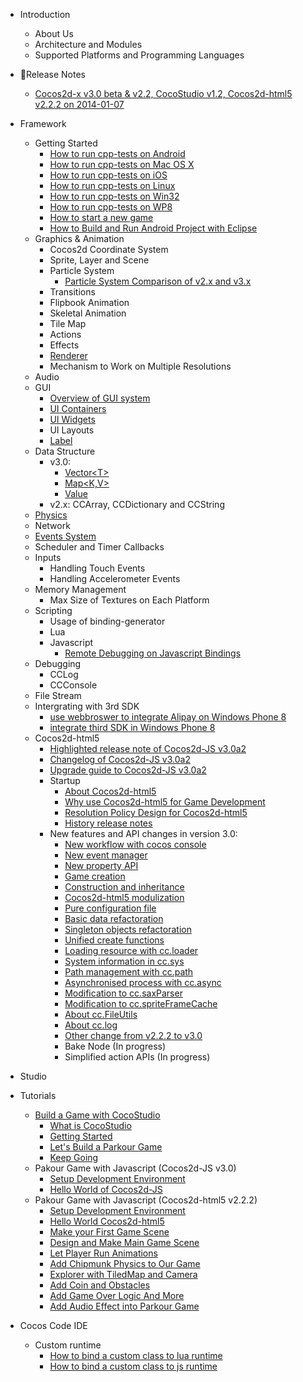 - Introduction
	- About Us
	- Architecture and Modules
	- Supported Platforms and Programming Languages
- Release Notes
	- [Cocos2d-x v3.0 beta & v2.2, CocoStudio v1.2, Cocos2d-html5 v2.2.2 on 2014-01-07](../release-notes/summary-release-20140107.md)
- Framework
	- Getting Started
		- [How to run cpp-tests on Android](../manual/framework/native/getting-started/v3.0/how-to-run-cpp-tests-on-android/en.md)
		- [How to run cpp-tests on Mac OS X](../manual/framework/native/getting-started/v3.0/how-to-run-cpp-tests-on-mac-osx/en.md)
		- [How to run cpp-tests on iOS](../manual/framework/native/getting-started/v3.0/how-to-run-cpp-tests-on-ios/en.md)
		- [How to run cpp-tests on Linux](../manual/framework/native/getting-started/v3.0/how-to-run-cpp-tests-on-linux/en.md)
		- [How to run cpp-tests on Win32](../manual/framework/native/getting-started/v3.0/how-to-run-cpp-tests-on-win32/en.md)
		- [How to run cpp-tests on WP8](../manual/framework/native/getting-started/v3.0/how-to-run-cpp-tests-on-wp8/en.md)
		- [How to start a new game](../manual/framework/native/getting-started/v3.0/how-to-start-a-new-game/en.md)
		- [How to Build and Run Android Project with Eclipse](../manual/framework/native/getting-started/v3.0/how-to-build-android-project-with-eclipse/en.md)
	- Graphics & Animation
		- Cocos2d Coordinate System
		- Sprite, Layer and Scene
		- Particle System
			- [Particle System Comparison of v2.x and v3.x](../manual/framework/native/graphic/particle/v3/en.md)
		- Transitions
		- Flipbook Animation
		- Skeletal Animation
		- Tile Map
		- Actions
		- Effects
		- [Renderer](../manual/framework/native/renderer/en.md)
		- Mechanism to Work on Multiple Resolutions
	- Audio
	- GUI
		- [Overview of GUI system](../manual/framework/native/gui/overview/en.md)
        - [UI Containers](../manual/framework/native/gui/container/en.md)
        - [UI Widgets](../manual/framework/native/gui/widget/en.md)
        - UI Layouts
		- [Label](../manual/framework/native/gui/label/v3/en.md)
	- Data Structure
		- v3.0:
			- [Vector\<T\>](../manual/framework/native/data-structure/v3/vector/en.md)
			- [Map\<K,V\>](../manual/framework/native/data-structure/v3/map/en.md)
			- [Value](../manual/framework/native/data-structure/v3/value/en.md)
		- v2.x: CCArray, CCDictionary and CCString
	- [Physics](../manual/framework/native/physics/physics-integration/en.md)
	- Network
	- [Events System](../manual/framework/native/input/event-dispatcher/en.md)
	- Scheduler and Timer Callbacks
	- Inputs
		- Handling Touch Events
		- Handling Accelerometer Events
	- Memory Management
		- Max Size of Textures on Each Platform
	- Scripting
	    - Usage of binding-generator
		- Lua
		- Javascript
		    - [Remote Debugging on Javascript Bindings](../manual/framework/native/scripting/javascript/js-remote-debugger/en.md)
	- Debugging
		- CCLog
		- CCConsole
	- File Stream
	- Intergrating with 3rd SDK
		- [use webbroswer to integrate Alipay on Windows Phone 8](../manual/framework/native/sdk-integration/wp8-webbrowser/en.md)
		- [integrate third SDK in Windows Phone 8](../manual/framework/native/sdk-integration/wp8-thirdSDK/en.md)
	- Cocos2d-html5
        - [Highlighted release note of Cocos2d-JS v3.0a2](../manual/framework/html5/release-notes/v3.0a2/release-note/en.md)
        - [Changelog of Cocos2d-JS v3.0a2](../manual/framework/html5/release-notes/v3.0a2/changelog/en.md)
        - [Upgrade guide to Cocos2d-JS v3.0a2](../manual/framework/html5/release-notes/v3.0a/upgrade-guide/en.md)
		- Startup
            - [About Cocos2d-html5](../manual/framework/html5/en.md)
			- [Why use Cocos2d-html5 for Game Development](../manual/framework/html5/cocosh5-advantages/en.md)
			- [Resolution Policy Design for Cocos2d-html5](../manual/framework/html5/resolution-policy-design/en.md)
            - [History release notes](../manual/framework/html5/release-notes/en.md)
        - New features and API changes in version 3.0:
            - [New workflow with cocos console](../manual/framework/html5/cocos-console/en.md)
            - [New event manager](../manual/framework/html5/v3.0/eventManager/en.md)
            - [New property API](../manual/framework/html5/v3.0/getter-setter-api/en.md)
            - [Game creation](../manual/framework/html5/v3.0/cc-game/en.md)
            - [Construction and inheritance](../manual/framework/html5/v3.0/inheritance/en.md)
            - [Cocos2d-html5 modulization](../manual/framework/html5/v3.0/moduleconfig-json/en.md)
            - [Pure configuration file](../manual/framework/html5/v3.0/project-json/en.md)
            - [Basic data refactoration](../manual/framework/html5/v3.0/basic-data/en.md)
            - [Singleton objects refactoration](../manual/framework/html5/v3.0/singleton-objs/en.md)
            - [Unified create functions](../manual/framework/html5/v3.0/create-api/en.md)
            - [Loading resource with cc.loader](../manual/framework/html5/v3.0/cc-loader/en.md)
            - [System information in cc.sys](../manual/framework/html5/v3.0/cc-sys/en.md)
            - [Path management with cc.path](../manual/framework/html5/v3.0/cc-path/en.md)
            - [Asynchronised process with cc.async](../manual/framework/html5/v3.0/cc-async/en.md)
            - [Modification to cc.saxParser](../manual/framework/html5/v3.0/cc-saxparser/en.md)
            - [Modification to cc.spriteFrameCache](../manual/framework/html5/v3.0/cc-spriteframecache/en.md)
            - [About cc.FileUtils](../manual/framework/html5/v3.0/cc-fileutils/en.md)
            - [About cc.log](../manual/framework/html5/v3.0/cc-log/en.md)
            - [Other change from v2.2.2 to v3.0](../manual/framework/html5/v3.0/more-change-from-v2-to-v3/en.md)
            - Bake Node (In progress)
            - Simplified action APIs (In progress)
- Studio
- Tutorials
	- [Build a Game with CocoStudio](../tutorial/parkour-game-with-cocostudio/en.md)
		- [What is CocoStudio](../tutorial/parkour-game-with-cocostudio/chapter1/en.md)
		- [Getting Started](../tutorial/parkour-game-with-cocostudio/chapter2/en.md)
		- [Let's Build a Parkour Game](../tutorial/parkour-game-with-cocostudio/chapter3/en.md)
		- [Keep Going](../tutorial/parkour-game-with-cocostudio/chapter4/en.md)
	- Pakour Game with Javascript (Cocos2d-JS v3.0)
		- [Setup Development Environment](../tutorial/parkour-game-with-javascript/chapter1/en.md)
		- [Hello World of Cocos2d-JS](../tutorial/parkour-game-with-javascript-v3.0/chapter2/en.md)
	- Pakour Game with Javascript (Cocos2d-html5 v2.2.2)
		- [Setup Development Environment](../tutorial/parkour-game-with-javascript/chapter1/en.md)
		- [Hello World Cocos2d-html5](../tutorial/parkour-game-with-javascript/chapter2/en.md)
		- [Make your First Game Scene](../tutorial/parkour-game-with-javascript/chapter3/en.md)
		- [Design and Make Main Game Scene](../tutorial/parkour-game-with-javascript/chapter4/en.md)
		- [Let Player Run Animations](../tutorial/parkour-game-with-javascript/chapter5/en.md)
		- [Add Chipmunk Physics to Our Game](../tutorial/parkour-game-with-javascript/chapter6/en.md)
		- [Explorer with TiledMap and Camera](../tutorial/parkour-game-with-javascript/chapter7/en.md)
		- [Add Coin and Obstacles](../tutorial/parkour-game-with-javascript/chapter8/en.md)
		- [Add Game Over Logic And More](../tutorial/parkour-game-with-javascript/chapter9/en.md)
        - [Add Audio Effect into Parkour Game](../tutorial/parkour-game-with-javascript/chapter10/en.md)        
        
- Cocos Code IDE
    - Custom runtime
        - [How to bind a custom class to lua runtime](../manual/studio/cocos-code-ide/binding-custom-class-to-lua/en.md)
        - [How to bind a custom class to js runtime](../manual/studio/cocos-code-ide/binding-custom-class-to-js/en.md)
        
